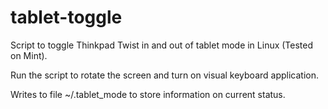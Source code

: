 # tablet-toggle
Script to toggle Thinkpad Twist in and out of tablet mode in Linux (Tested on Mint).

Run the script to rotate the screen and turn on visual keyboard application.

Writes to file ~/.tablet_mode to store information on current status.
